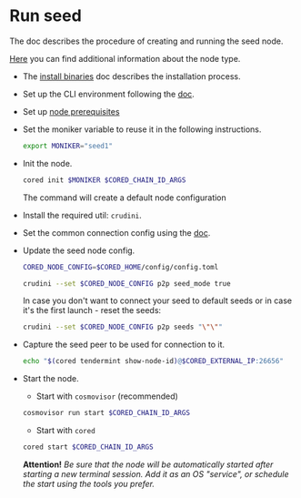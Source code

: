 # Run seed

The doc describes the procedure of creating and running the seed node.

[Here](https://docs.tendermint.com/v0.34/tendermint-core/using-tendermint.html#seed) you can find additional information about the node type.

* The [install binaries](../install-cored.md) doc describes the installation process.

* Set up the CLI environment following the [doc](../cli-env.md).

* Set up [node prerequisites](node-prerequisites.md)

* Set the moniker variable to reuse it in the following instructions.
  ```bash
  export MONIKER="seed1"
  ```

* Init the node.

  ```bash
  cored init $MONIKER $CORED_CHAIN_ID_ARGS
  ```
  The command will create a default node configuration

* Install the required util: `crudini`.

* Set the common connection config using the [doc](set-connection-config.md).

* Update the seed node config.

  ```bash
  CORED_NODE_CONFIG=$CORED_HOME/config/config.toml
  ```

  ```bash
  crudini --set $CORED_NODE_CONFIG p2p seed_mode true
  ```

  In case you don't want to connect your seed to default seeds or in case it's the first launch - reset the seeds:
  ```bash
  crudini --set $CORED_NODE_CONFIG p2p seeds "\"\"" 
  ```

* Capture the seed peer to be used for connection to it.
  ```bash
  echo "$(cored tendermint show-node-id)@$CORED_EXTERNAL_IP:26656"
  ```

* Start the node.

  * Start with `cosmovisor` (recommended)
  ```bash
  cosmovisor run start $CORED_CHAIN_ID_ARGS
  ```

  * Start with `cored`
   ```bash
  cored start $CORED_CHAIN_ID_ARGS
  ```

  **Attention!** *Be sure that the node will be automatically started after starting a new terminal session. Add it as an OS "service",
  or schedule the start using the tools you prefer.*
